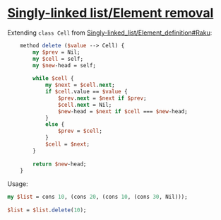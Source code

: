 [1]: https://rosettacode.org/wiki/Singly-linked_list/Element_removal

# [Singly-linked list/Element removal][1]

Extending `class Cell` from [Singly-linked_list/Element_definition#Raku](https://rosettacode.org/wiki/Singly-linked_list/Element_definition#Raku):

```perl
    method delete ($value --> Cell) {
        my $prev = Nil;
        my $cell = self;
        my $new-head = self;
 
        while $cell {
            my $next = $cell.next;
            if $cell.value == $value {
                $prev.next = $next if $prev;
                $cell.next = Nil;
                $new-head = $next if $cell === $new-head;
            }
            else {
                $prev = $cell;
            }
            $cell = $next;
        }
 
        return $new-head;
    }
```


Usage:

```perl
my $list = cons 10, (cons 20, (cons 10, (cons 30, Nil)));
 
$list = $list.delete(10);
```